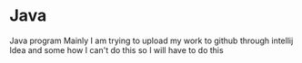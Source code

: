 # Java
Java program Mainly I am trying to upload my work to github through intellij Idea and some how I can't do this so I will have to do this
